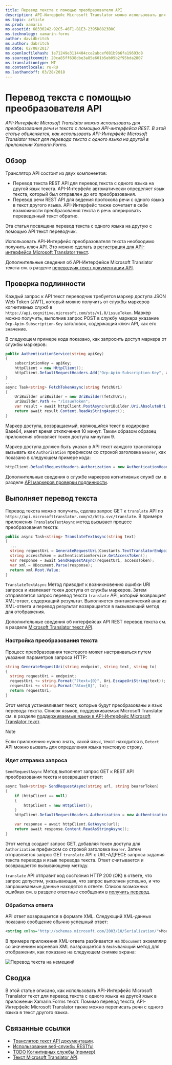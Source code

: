 ```yaml
---
title: Перевод текста с помощью преобразователя API
description: API-Интерфейс Microsoft Translator можно использовать для преобразования речи и текста с помощью API-интерфейса REST. В этой статье объясняется, как использовать API-Интерфейс Microsoft Translator текст для перевода текста с одного языка на другой в приложении Xamarin.Forms.
ms.topic: article
ms.prod: xamarin
ms.assetid: 68330242-92C5-46F1-B1E3-2395D8823B0C
ms.technology: xamarin-forms
author: davidbritch
ms.author: dabritch
ms.date: 02/08/2017
ms.openlocfilehash: 1e71249e3114404cce2abcef081b9b6fa19693d8
ms.sourcegitcommit: 20ca85ff638dbe3a85e601b5eb09b2f95bda2807
ms.translationtype: MT
ms.contentlocale: ru-RU
ms.lasthandoff: 03/28/2018
---
```

# <a name="text-translation-using-the-translator-api"></a>Перевод текста с помощью преобразователя API

_API-Интерфейс Microsoft Translator можно использовать для преобразования речи и текста с помощью API-интерфейса REST. В этой статье объясняется, как использовать API-Интерфейс Microsoft Translator текст для перевода текста с одного языка на другой в приложении Xamarin.Forms._

## <a name="overview"></a>Обзор

Транслятор API состоит из двух компонентов:

- Перевод текста REST API для перевод текста с одного языка на другой язык текста. API-Интерфейс автоматически определяет язык текста, который был отправлен до его преобразования.
- Перевод речи REST API для ведения протокола речи с одного языка в текст другого языка. API-Интерфейс также сочетает в себе возможности преобразования текста в речь оперировать переведенный текст обратно.

Эта статья посвящена перевод текста с одного языка на другую с помощью API текст переводчик.

Использовать API-Интерфейс преобразователя текста необходимо получить ключ API. Это можно сделать в [регистрация для API-интерфейса Microsoft Translator текст](/azure/cognitive-services/translator/translator-text-how-to-signup/).

Дополнительные сведения об API-Интерфейсе Microsoft Translator текста см. в разделе [переводчик текст документации API](/azure/cognitive-services/translator/).

## <a name="authentication"></a>Проверка подлинности

Каждый запрос к API текст переводчик требуется маркер доступа JSON Web Token (JWT), который можно получить от службы маркеров когнитивных служб в `https://api.cognitive.microsoft.com/sts/v1.0/issueToken`. Маркер можно получить, выполнив запрос POST в службу маркера указание `Ocp-Apim-Subscription-Key` заголовок, содержащий ключ API, как его значение.

В следующем примере кода показано, как запросить доступ маркера от службы маркеров:

```csharp
public AuthenticationService(string apiKey)
{
    subscriptionKey = apiKey;
    httpClient = new HttpClient();
    httpClient.DefaultRequestHeaders.Add("Ocp-Apim-Subscription-Key", apiKey);
}
...
async Task<string> FetchTokenAsync(string fetchUri)
{
    UriBuilder uriBuilder = new UriBuilder(fetchUri);
    uriBuilder.Path += "/issueToken";
    var result = await httpClient.PostAsync(uriBuilder.Uri.AbsoluteUri, null);
    return await result.Content.ReadAsStringAsync();
}
```

Маркер доступа, возвращаемый, являющийся текст в кодировке Base64, имеет время отключения 10 минут. Таким образом образец приложения обновляет токен доступа минутам 9.

Маркер доступа должен быть указан в API текст каждого транслятора вызывать как `Authorization` префиксом со строкой заголовка `Bearer`, как показано в следующем примере кода:

```csharp
httpClient.DefaultRequestHeaders.Authorization = new AuthenticationHeaderValue("Bearer", bearerToken);
```

Дополнительные сведения о службе маркеров когнитивных служб см. в разделе [API маркеров проверки подлинности](http://docs.microsofttranslator.com/oauth-token.html).

## <a name="performing-text-translation"></a>Выполняет перевод текста

Перевод текста можно получить, сделав запрос GET к `translate` API по `https://api.microsofttranslator.com/v2/http.svc/translate`. В примере приложения `TranslateTextAsync` метод вызывает процесс преобразования текста:

```csharp
public async Task<string> TranslateTextAsync(string text)
{
  ...
  string requestUri = GenerateRequestUri(Constants.TextTranslatorEndpoint, text, "en", "de");
  string accessToken = authenticationService.GetAccessToken();
  var response = await SendRequestAsync(requestUri, accessToken);
  var xml = XDocument.Parse(response);
  return xml.Root.Value;
}
```

`TranslateTextAsync` Метод приводит к возникновению ошибки URI запроса и извлекает токен доступа от службы маркеров. Затем отправляется запрос перевод текста `translate` API, который возвращает XML-ответ, содержащий результат. Выполняется синтаксический анализ XML-ответа и перевод результат возвращается в вызывающий метод для отображения.

Дополнительные сведения об интерфейсах API REST перевод текста см. в разделе [Microsoft Translator текст API](http://docs.microsofttranslator.com/text-translate.html).

### <a name="configuring-text-translation"></a>Настройка преобразования текста

Процесс преобразования текстового может настраиваться путем указания параметров запроса HTTP:

```csharp
string GenerateRequestUri(string endpoint, string text, string to)
{
  string requestUri = endpoint;
  requestUri += string.Format("?text={0}", Uri.EscapeUriString(text));
  requestUri += string.Format("&to={0}", to);
  return requestUri;
}
```

Этот метод устанавливает текст, которые будут преобразованы и язык перевода текста. Список языков, поддерживаемых Microsoft Translator см. в разделе [поддерживаемые языки в API-Интерфейс Microsoft Translator текст](/azure/cognitive-services/translator/languages/).

> [!NOTE]
> Если приложению нужно знать, какой язык, текст находится в, `Detect` API можно вызвать для определения языка текстовую строку.

### <a name="sending-the-request"></a>Идет отправка запроса

`SendRequestAsync` Метод выполняет запрос GET к REST API преобразования текста и возвращает ответ:

```csharp
async Task<string> SendRequestAsync(string url, string bearerToken)
{
    if (httpClient == null)
    {
        httpClient = new HttpClient();
    }
    httpClient.DefaultRequestHeaders.Authorization = new AuthenticationHeaderValue("Bearer", bearerToken);

    var response = await httpClient.GetAsync(url);
    return await response.Content.ReadAsStringAsync();
}
```

Этот метод создает запрос GET, добавляя токен доступа для `Authorization` префиксом со строкой заголовка `Bearer`. Затем отправляется запрос GET `translate` API с URL-АДРЕСЕ запроса задания текста перевода и язык перевода текста. Ответ считывается и возвращается вызывающему методу.

`translate` API отправит код состояния HTTP 200 (ОК) в ответе, что запрос допустим, указывающая, что запрос выполнен успешно, и что запрашиваемые данные находятся в ответе. Список возможных ошибках см. в разделе ответные сообщения в [получить перевод](http://docs.microsofttranslator.com/text-translate.html#!/default/get_Translate).

### <a name="processing-the-response"></a>Обработка ответа

API ответ возвращается в формате XML. Следующий XML-данных показано сообщение обычно успешный ответ:

```xml
<string xmlns="http://schemas.microsoft.com/2003/10/Serialization/">Morgen kaufen gehen ein</string>
```

В примере приложения XML-ответа разбивается на `XDocument` экземпляр со значением корневой XML возвращается в вызывающий метод для отображения, как показано на следующем снимке экрана:

![](text-translation-images/text-translation.png "Перевод текста на немецкий")

## <a name="summary"></a>Сводка

В этой статье описано, как использовать API-Интерфейс Microsoft Translator текст для перевод текста с одного языка на другой язык в приложении Xamarin.Forms текст. Помимо перевод текста, API-Интерфейс Microsoft Translator также можно переписать речи с одного языка в текст другого языка.

## <a name="related-links"></a>Связанные ссылки

- [Транслятор текст API документации](/azure/cognitive-services/translator/).
- [Использование веб-службы RESTful](~/xamarin-forms/data-cloud/consuming/rest.md)
- [TODO Когнитивных службы (пример)](https://developer.xamarin.com/samples/xamarin-forms/WebServices/TodoCognitiveServices/)
- [Текст Microsoft Translator API](http://docs.microsofttranslator.com/text-translate.html).
